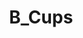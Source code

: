 ---
title: B_Cups
crosslinks:
- LifeIsABeach
- Ashe_Maree
- CringeAnarchy
- WatchItForThePlot
- datgap
- FlashingGirls
- AnnoyedToBeNude
- myult1mateischarging
- KatyaClover
- kati3kat
- LipBite
---